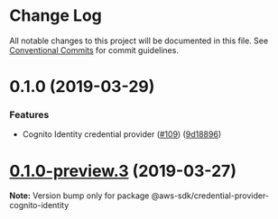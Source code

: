 # Change Log

All notable changes to this project will be documented in this file.
See [Conventional Commits](https://conventionalcommits.org) for commit guidelines.

# 0.1.0 (2019-03-29)


### Features

* Cognito Identity credential provider ([#109](https://github.com/AllanFly120/aws-sdk-js-v3-private/issues/109)) ([9d18896](https://github.com/AllanFly120/aws-sdk-js-v3-private/commit/9d18896))





# [0.1.0-preview.3](https://github.com/aws/aws-sdk-js-v3/compare/@aws-sdk/credential-provider-cognito-identity@0.1.0-preview.2...@aws-sdk/credential-provider-cognito-identity@0.1.0-preview.3) (2019-03-27)

**Note:** Version bump only for package @aws-sdk/credential-provider-cognito-identity
